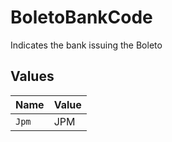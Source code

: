 # BoletoBankCode

Indicates the bank issuing the Boleto


## Values

| Name  | Value |
| ----- | ----- |
| `Jpm` | JPM   |